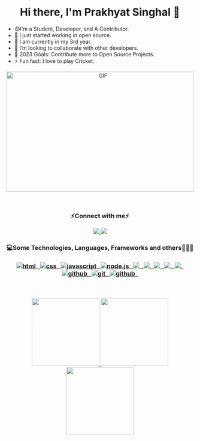 # <h1 align="center">Hi there, I'm Prakhyat Singhal 👋</h1>

- 😊I'm a Student, Developer, and A Contributor.
- 🔭 I just started working in open source.
- 🏫 I am currently in my 3rd year.
- 👯 I’m looking to collaborate with other developers.
- 🥅 2023 Goals: Contribute more to Open Source Projects.
- ⚡ Fun fact: I love to play Cricket.

<p align="center">
 <img align="centre" alt="GIF" src="https://github.com/abhisheknaiidu/abhisheknaiidu/blob/master/code.gif?raw=true" width="500" height="320" />
</p>
<br>

<!-- <h3 align="center">Connect with me</h3>

<p align="center">
   <a href="https://www.linkedin.com/in/msaini0r/">
		<img src="https://img.shields.io/badge/Linkedin-2088FF?&style=for-the-badge&logo=linkedin&logoColor=white" />
	</a>
	
  	<a href="https://twitter.com/msaini0r">
		<img src="https://img.shields.io/badge/Twitter-00cbe6?style=for-the-badge&logo=twitter&logoColor=white" />
	</a> -->
<!--
</p> -->

<h3 align="center">⚡Connect with me⚡</h3> <p align="center">
   <a href="https://www.linkedin.com/in/prakhyatsinghal/">
		<img src="https://img.shields.io/badge/Linkedin-2088FF?&style=for-the-badge&logo=linkedin&logoColor=white" />
	</a>
     <a href="mailto:singhalprakhyat2001@gmail.com">
		<img src="https://img.shields.io/badge/Gmail-D14836?style=for-the-badge&logo=gmail&logoColor=white" />
	</a>
</p>



<h3 align="center">💻Some Technologies, Languages, Frameworks and others🧑🏻‍💻<h3/>
  
<p align="center">
	<a href="https://html.com/">
	   <img src="https://img.shields.io/badge/HTML-239120?style=for-the-badge&logo=html5&logoColor=white" alt="html" />&nbsp;&nbsp;
	</a>
	<a href="https://www.w3.org/TR/css-2020/">
	   <img src="https://img.shields.io/badge/CSS3-1572B6?style=for-the-badge&logo=css3&logoColor=white" alt="css" />&nbsp;&nbsp;
	</a>
	<a href="https://www.javascript.com/">
	   <img src="https://img.shields.io/badge/JavaScript-323330?style=for-the-badge&logo=javascript&logoColor=F7DF1E" alt="javascript" />&nbsp;&nbsp;
	</a>
	<a href="https://reactjs.org/">
	   <img src="https://img.shields.io/badge/React-092E20?style=for-the-badge&logo=react&logoColor=61DAFB" alt="node.js" />&nbsp;&nbsp;
	</a>
	<a href="https://www.java.com/en/">
	   <img src="https://img.shields.io/badge/Java-ED8B00?style=for-the-badge&logo=java&logoColor=white" />&nbsp;&nbsp;
	</a>
     <a href="https://spring.io/projects/spring-boot">
	   <img src="https://img.shields.io/badge/Spring-6DB33F?style=for-the-badge&logo=spring&logoColor=white" />&nbsp;&nbsp;
	</a>
      <a href="https://spring.io/projects/spring-boot">
	   <img src="https://img.shields.io/badge/Spring_Security-6DB33F?style=for-the-badge&logo=Spring-Security&logoColor=white" />&nbsp;&nbsp;
	</a>
     <a href="https://hibernate.org/">
	   <img src="https://img.shields.io/badge/Hibernate-59666C?style=for-the-badge&logo=Hibernate&logoColor=white" />&nbsp;&nbsp;
	</a>
      <a href="https://www.mysql.com/">
	   <img src="https://img.shields.io/badge/MySQL-00000F?style=for-the-badge&logo=mysql&logoColor=white" />&nbsp;&nbsp;
	</a>
	<a href="https://www.docker.com/">
    <img src="https://img.shields.io/badge/docker-%230db7ed.svg?style=for-the-badge&logo=docker&logoColor=white" alt="github" />&nbsp;&nbsp;
	</a>
	<a href="https://git-scm.com/">
	   <img src="https://img.shields.io/badge/git-F05032?style=for-the-badge&logo=git&logoColor=white" alt="git" />&nbsp;&nbsp;
	</a>
    <a href="https://github.com/">
    <img src="https://img.shields.io/badge/GitHub-100000?style=for-the-badge&logo=github&logoColor=white" alt="github" />&nbsp;&nbsp;
	</a>

<br />
<br />

<br>
<!-- <p align="center">
  <img height="150em" src="https://github-readme-stats-coral-nu.vercel.app/api?username=prakhyatsinghal&show_icons=true&theme=bear&count_private=true&include_all_commits=true" alt="JayB's github stats" />
  <img height="150em" src="https://github-readme-stats-coral-nu.vercel.app/api/top-langs/?username=prakhyatsinghal&theme=bear&layout=compact&include_all_commits=true" alt="JayB's github top languages" />
</p> -->
	
<p align="center">
<a href="https://github.com/prakhyatsinghal">
  <img height="180em" src="https://github-readme-stats-eight-theta.vercel.app/api?username=prakhyatsinghal&show_icons=true&theme=algolia&include_all_commits=true&count_private=true"/>
  <img height="180em" src="https://github-readme-stats-eight-theta.vercel.app/api/top-langs/?username=prakhyatsinghal&layout=compact&langs_count=8&theme=algolia"/>
  <img height="180em" src="https://github-readme-streak-stats.herokuapp.com/?user=prakhyatsinghal&theme=tokyonight"/>	
</a>
</p>

	

<!-- <p align="center">
    <img  height="150em" alt="Prakhyat's Streak" src="https://github-readme-streak-stats.herokuapp.com/?user=prakhyatsinghal&theme=bear&include_all_commits=true"/>
  <br>
  <br> -->
